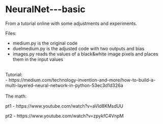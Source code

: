 # NeuralNet---basic
From a tutorial online with some adjustments and experiments. 

Files:
- medium.py is the original code 
- duelmedium.py is the adjusted code with two outputs and bias
- images.py reads the values of a black&white image pixels and places them in the input values
</br>
Tutorial:</br>
- https://medium.com/technology-invention-and-more/how-to-build-a-multi-layered-neural-network-in-python-53ec3d1d326a
</br></br>
The math:
<p>pt1 - https://www.youtube.com/watch?v=aVId8KMsdUU</p>
<p>pt2 - https://www.youtube.com/watch?v=zpykfC4VnpM</p>
